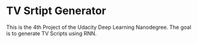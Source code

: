 # TV Srtipt Generator

This is the 4th Project of the Udacity Deep Learning Nanodegree. The goal is to generate TV Scripts using RNN.

